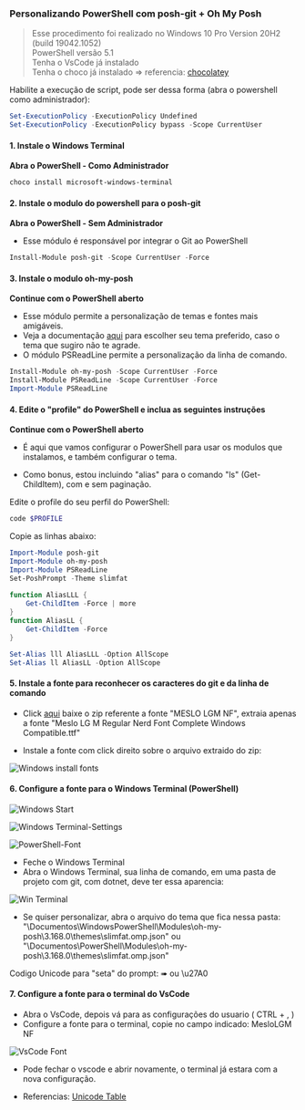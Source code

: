 ### Personalizando PowerShell com posh-git + Oh My Posh

>Esse procedimento foi realizado no Windows 10 Pro Version 20H2 (build 19042.1052)   
PowerShell versão 5.1  
Tenha o VsCode já instalado  
Tenha o choco já instalado => referencia: [chocolatey](https://chocolatey.org/install)

Habilite a execução de script, pode ser dessa forma (abra o powershell como administrador):

```powershell
Set-ExecutionPolicy -ExecutionPolicy Undefined
Set-ExecutionPolicy -ExecutionPolicy bypass -Scope CurrentUser
```

#### 1. Instale o Windows Terminal ####   
**Abra o PowerShell - Como Administrador**

```powershell
choco install microsoft-windows-terminal
```

#### 2. Instale o modulo do powershell para o posh-git ####  
**Abra o PowerShell - Sem Administrador**

- Esse módulo é responsável por integrar o Git ao PowerShell   

```powershell
Install-Module posh-git -Scope CurrentUser -Force
```

#### 3. Instale o modulo oh-my-posh ####   
**Continue com o PowerShell aberto**

- Esse módulo permite a personalização de temas e fontes mais amigáveis.   
- Veja a documentação [aqui](https://ohmyposh.dev/docs/) para escolher seu tema preferido, caso o tema que sugiro não te agrade.   
- O módulo PSReadLine permite a personalização da linha de comando.

```powershell
Install-Module oh-my-posh -Scope CurrentUser -Force
Install-Module PSReadLine -Scope CurrentUser -Force
Import-Module PSReadLine
```

#### 4. Edite o "profile" do PowerShell e inclua as seguintes instruções ###   
**Continue com o PowerShell aberto**   

- É aqui que vamos configurar o PowerShell para usar os modulos que instalamos, e também configurar o tema.   

- Como bonus, estou incluindo "alias" para o comando "ls" (Get-ChildItem), com e sem paginação.   

Edite o profile do seu perfil do PowerShell: 

```powershell
code $PROFILE
```
Copie as linhas abaixo:

```powershell
Import-Module posh-git   
Import-Module oh-my-posh  
Import-Module PSReadLine
Set-PoshPrompt -Theme slimfat  
 
function AliasLLL {
    Get-ChildItem -Force | more
}
function AliasLL {
    Get-ChildItem -Force
}

Set-Alias lll AliasLLL -Option AllScope
Set-Alias ll AliasLL -Option AllScope
```
#### 5. Instale a fonte para reconhecer os caracteres do git e da linha de comando ####  
- Click [aqui](https://ohmyposh.dev/docs/config-fonts) baixe o zip referente a fonte "MESLO LGM NF", extraia apenas a fonte "Meslo LG M Regular Nerd Font Complete Windows Compatible.ttf" 

- Instale a fonte com click direito sobre o arquivo extraido do zip:   

![Windows install fonts](https://github.com/lzocateli00/terminal-windows/blob/708d98718cd7c713263865c3ecd4c1bccdb61c78/images/Windows%20Install%20font.jpg)

#### 6. Configure a fonte para o Windows Terminal (PowerShell) ####  

![Windows Start](https://github.com/lzocateli00/terminal-windows/blob/37631020d9abeac1802e29231de79cd14d17f561/images/WindowsTerminal.png)

![Windows Terminal-Settings](https://github.com/lzocateli00/terminal-windows/blob/37631020d9abeac1802e29231de79cd14d17f561/images/WindowsTerminal-Settings.png)

![PowerShell-Font](https://github.com/lzocateli00/terminal-windows/blob/37631020d9abeac1802e29231de79cd14d17f561/images/PowerShell-Font.png)

- Feche o Windows Terminal
- Abra o Windows Terminal, sua linha de comando, em uma pasta de projeto com git, com dotnet, deve ter essa aparencia:

![Win Terminal](https://github.com/lzocateli00/terminal-windows/blob/019b2b87148053b683626f3e267a132b59d28365/images/WindowsTerminal-Final.png)

- Se quiser personalizar, abra o arquivo do tema que fica nessa pasta: "\Documentos\WindowsPowerShell\Modules\oh-my-posh\3.168.0\themes\slimfat.omp.json" ou 
"\Documentos\PowerShell\Modules\oh-my-posh\3.168.0\themes\slimfat.omp.json"

Codigo Unicode para "seta" do prompt: ➠  ou \u27A0
 
 #### 7. Configure a fonte para o terminal do VsCode ####  

- Abra o VsCode, depois vá para as configurações do usuario ( CTRL + , )
- Configure a fonte para o terminal, copie no campo indicado: MesloLGM NF   

![VsCode Font](https://github.com/lzocateli00/terminal-windows/blob/37631020d9abeac1802e29231de79cd14d17f561/images/VsCode-Meslo.png)

- Pode fechar o vscode e abrir novamente, o terminal já estara com a nova configuração.


- Referencias: [Unicode Table](https://unicode-table.com/en)
